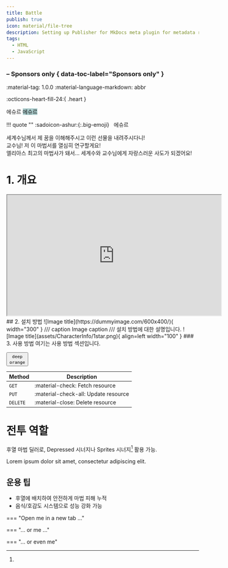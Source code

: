 ```yaml
---
title: Battle
publish: true
icon: material/file-tree
description: Setting up Publisher for MkDocs meta plugin for metadata retrival and automatic navigation building
tags:
  - HTML
  - JavaScript
---
```


### <!-- md:sponsors --> – Sponsors only { data-toc-label="Sponsors only" }

<span class="badge badge-version">
  <span class="badge-icon">:material-tag:</span>     1.0.0
</span><span class="badge badge-ext">
  <span class="badge-icon">:material-language-markdown:</span> abbr
</span>


:octicons-heart-fill-24:{ .heart }

<span class="custom-box-title">에슈르</span>
<span class="custom-box-title" style="background-color: #aacccc;">에슈르</span><br>


!!! quote ""
    :sadoicon-ashur:{:.big-emoji}&nbsp;&nbsp;&nbsp;<span class="tag-box" data-sado="ashur">에슈르</span><br>
    <div class="speech-bubble">
        세계수님께서 제 꿈을 이해해주시고 이런 선물을 내려주시다니!<br>
        교수님! 저 이 마법서를 열심히 연구할게요!<br>
        엘리아스 최고의 마법사가 돼서… 세계수와 교수님에게 자랑스러운 사도가 되겠어요!
    </div>


# 1. 개요
<div class="video-wrapper">
  <iframe width="560" height="315" src="https://www.youtube.com/embed/T-3EMIGXXW0?si=R95EKKhwbXt53ZhP" title="YouTube video player" frameborder="3" allow="accelerometer; clipboard-write; encrypted-media; gyroscope; picture-in-picture; web-share" referrerpolicy="strict-origin-when-cross-origin" allowfullscreen></iframe>
</div>
## 2. 설치 방법
![Image title](https://dummyimage.com/600x400/){ width="300" }
/// caption
Image caption
///
설치 방법에 대한 설명입니다.
![Image title](assets/CharacterInfo/1star.png){ align=left width="100" }
### 3. 사용 방법 <!--fold=collapsed-->
여기는 사용 방법 섹션입니다.

<button data-md-color-accent="deep-orange"><code>deep orange</code></button>

| Method      | Description                          |
| ----------- | ------------------------------------ |
| `GET`       | :material-check:     Fetch resource  |
| `PUT`       | :material-check-all: Update resource |
| `DELETE`    | :material-close:     Delete resource |

# 전투 역할

후열 마법 딜러로, Depressed 시너지나 Sprites 시너지[^1] 활용 가능.

[^1]: 
Lorem ipsum dolor sit amet, consectetur adipiscing elit.


## 운용 팁
- 후열에 배치하여 안전하게 마법 피해 누적
- 음식/호감도 시스템으로 성능 강화 가능

=== "Open me in a new tab ..."

=== "... or me ..."

=== "... or even me"
